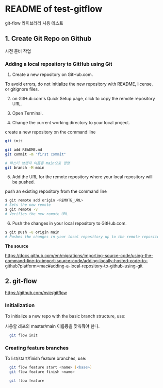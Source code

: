 README of test-gitflow
======================

git-flow 라이브러리 사용 테스트

## 1. Create Git Repo on Github

사전 준비 작업

### Adding a local repository to GitHub using Git

1. Create a new repository on GitHub.com. 

To avoid errors, do not initialize the new repository with README, license, or gitignore files. 

2. on GitHub.com's Quick Setup page, click  to copy the remote repository URL.

3. Open Terminal.

4. Change the current working directory to your local project.

create a new repository on the command line

```zsh
git init

git add README.md
git commit -m "first commit"

# 마스터 브랜치 이름을 main으로 명명
git branch -M main
```

5. Add the URL for the remote repository where your local repository will be pushed.

push an existing repository from the command line

```zsh
$ git remote add origin <REMOTE_URL>
# Sets the new remote
$ git remote -v
# Verifies the new remote URL
```

6. Push the changes in your local repository to GitHub.com.

```zsh
$ git push -u origin main
# Pushes the changes in your local repository up to the remote repository you specified as the origin
```

**The source**

https://docs.github.com/en/migrations/importing-source-code/using-the-command-line-to-import-source-code/adding-locally-hosted-code-to-github?platform=mac#adding-a-local-repository-to-github-using-git


## 2. git-flow

https://github.com/nvie/gitflow

### Initialization

To initialize a new repo with the basic branch structure, use:

사용할 레포의 master/main 이름등을 맞춰줘야 한다.

```zsh
  git flow init
```

### Creating feature branches

To list/start/finish feature branches, use:

```zsh
  git flow feature start <name> [<base>]
  git flow feature finish <name>

  git flow feature
```
